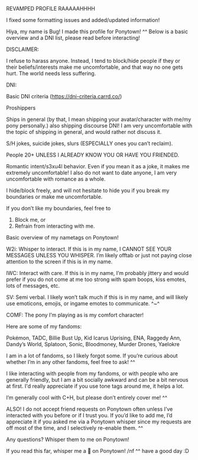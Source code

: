 REVAMPED PROFILE RAAAAAHHHH

I fixed some formatting issues and added/updated information! 

Hiya, my name is Bug! I made this profile for Ponytown! ^^ Below is a basic overview and a DNI list, please read before interacting!

DISCLAIMER:

I refuse to harass anyone. Instead, I tend to block/hide people if they or their beliefs/interests make me uncomfortable, and that way no one gets hurt. The world needs less suffering.

DNI:

Basic DNI criteria (https://dni-criteria.carrd.co/)

Proshippers

Ships in general (by that, I mean shipping your avatar/character with me/my pony personally.) also shipping discourse DNI! I am very uncomfortable with the topic of shipping in general, and would rather not discuss it. 

S/H jokes, suicide jokes, slurs (ESPECIALLY ones you can’t reclaim).

People 20+ UNLESS I ALREADY KNOW YOU OR HAVE YOU FRIENDED. 

Romantic intent/s3xu4l behavior. Even if you mean it as a joke, it makes me extremely uncomfortable! I also do not want to date anyone, I am very uncomfortable with romance as a whole.

I hide/block freely, and will not hesitate to hide you if you break my boundaries or make me uncomfortable. 

If you don’t like my boundaries, feel free to 

1. Block me, or
2. Refrain from interacting with me.

Basic overview of my nametags on Ponytown!

W2i: Whisper to interact. If this is in my name, I CANNOT SEE YOUR MESSAGES UNLESS YOU WHISPER. I’m likely offtab or just not paying close attention to the screen if this is in my name.

IWC: Interact with care. If this is in my name, I’m probably jittery and would prefer if you do not come at me too strong with spam boops, kiss emotes, lots of messages, etc. 

SV: Semi verbal. I likely won’t talk much if this is in my name, and will likely use emoticons, emojis, or ingame emotes to communicate. ^~^

COMF: The pony I’m playing as is my comfort character!

Here are some of my fandoms:

Pokémon, TADC, Billie Bust Up, Kid Icarus Uprising, ENA, Raggedy Ann, Dandy’s World, Splatoon, Sonic, Bloodmoney, Murder Drones, Yaelokre

I am in a lot of fandoms, so I likely forgot some. If you’re curious about whether I’m in any other fandoms, feel free to ask! ^^

I like interacting with people from my fandoms, or with people who are generally friendly, but I am a bit socially awkward and can be a bit nervous at first. I'd really appreciate if you use tone tags around me, it helps a lot.
 
I’m generally cool with C+H, but please don’t entirely cover me! ^^

ALSO! I do not accept friend requests on Ponytown often unless I’ve interacted with you before or if I trust you. If you’d like to add me, I’d appreciate it if you asked me via a Ponytown whisper since my requests are off most of the time, and I selectively re-enable them. ^^

Any questions? Whisper them to me on Ponytown!

If you read this far, whisper me a 🐛 on Ponytown! /nf ^^ have a good day :D


